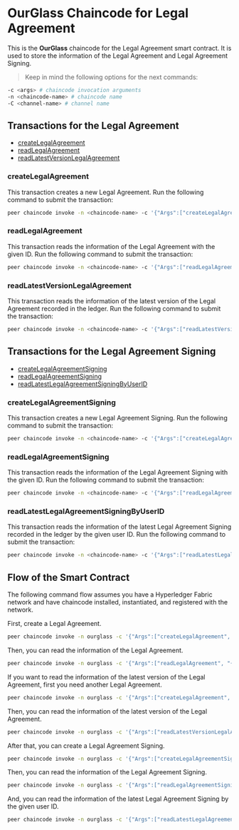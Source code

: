 # OurGlass Chaincode for Legal Agreement

This is the **OurGlass** chaincode for the Legal Agreement smart contract. It is used to store the information of the Legal Agreement and Legal Agreement Signing.

> Keep in mind the following options for the next commands:

```bash
-c <args> # chaincode invocation arguments
-n <chaincode-name> # chaincode name
-C <channel-name> # channel name
```

## Transactions for the Legal Agreement

- [createLegalAgreement](#createlegalagreement)
- [readLegalAgreement](#readlegalagreement)
- [readLatestVersionLegalAgreement](#readlatestversionlegalagreement)

### createLegalAgreement

This transaction creates a new Legal Agreement. Run the following command to submit the transaction:

```bash
peer chaincode invoke -n <chaincode-name> -c '{"Args":["createLegalAgreement", "{\"ID\":\"001\",\"content\":\"some legal agreement content first version\",\"timestamp\":1653417608,\"version\":1}"]}' -C <channel-name>
```

### readLegalAgreement

This transaction reads the information of the Legal Agreement with the given ID. Run the following command to submit the transaction:

```bash
peer chaincode invoke -n <chaincode-name> -c '{"Args":["readLegalAgreement", "{\"ID\":\"001\"}"]}' -C <channel-name>
```

### readLatestVersionLegalAgreement

This transaction reads the information of the latest version of the Legal Agreement recorded in the ledger. Run the following command to submit the transaction:

```bash
peer chaincode invoke -n <chaincode-name> -c '{"Args":["readLatestVersionLegalAgreement"]}' -C <channel-name>
```

## Transactions for the Legal Agreement Signing

- [createLegalAgreementSigning](#createlegalagreementsigning)
- [readLegalAgreementSigning](#readlegalagreementsigning)
- [readLatestLegalAgreementSigningByUserID](#readlatestlegalagreementsigningbyuserid)

### createLegalAgreementSigning

This transaction creates a new Legal Agreement Signing. Run the following command to submit the transaction:

```bash
peer chaincode invoke -n <chaincode-name> -c '{"Args":["createLegalAgreementSigning", "{\"ID\":\"0001\",\"userID\":\"001\",\"legalAgreementID\":\"001\",\"legalAgreementContentHash\":\"5c23ff0895c77c61680680097fa64202e1f1864463e3f8e27a2bd3fc2c30592b\",\"accepted\":false,\"timestamp\":1653417620}"]}' -C <channel-name>
```

### readLegalAgreementSigning

This transaction reads the information of the Legal Agreement Signing with the given ID. Run the following command to submit the transaction:

```bash
peer chaincode invoke -n <chaincode-name> -c '{"Args":["readLegalAgreementSigning", "{\"ID\":\"0001\"}"]}' -C <channel-name>
```

### readLatestLegalAgreementSigningByUserID

This transaction reads the information of the latest Legal Agreement Signing recorded in the ledger by the given user ID. Run the following command to submit the transaction:

```bash
peer chaincode invoke -n <chaincode-name> -c '{"Args":["readLatestLegalAgreementSigningByUserID", "{\"userID\":\"001\"}"]}' -C <channel-name>
```

## Flow of the Smart Contract

The following command flow assumes you have a Hyperledger Fabric network and have chaincode installed, instantiated, and registered with the network.

First, create a Legal Agreement.

```bash
peer chaincode invoke -n ourglass -c '{"Args":["createLegalAgreement", "{\"ID\":\"001\",\"content\":\"some legal agreement content first version\",\"timestamp\":1653417608,\"version\":1}"]}' -C myc
```

Then, you can read the information of the Legal Agreement.

```bash
peer chaincode invoke -n ourglass -c '{"Args":["readLegalAgreement", "{\"ID\":\"001\"}"]}' -C myc
```

If you want to read the information of the latest version of the Legal Agreement, first you need another Legal Agreement.

```bash
peer chaincode invoke -n ourglass -c '{"Args":["createLegalAgreement", "{\"ID\":\"002\",\"content\":\"some legal agreement content second version\",\"timestamp\":1653417708,\"version\":2}"]}' -C myc
```

Then, you can read the information of the latest version of the Legal Agreement.

```bash
peer chaincode invoke -n ourglass -c '{"Args":["readLatestVersionLegalAgreement"]}' -C myc
```

After that, you can create a Legal Agreement Signing.

```bash
peer chaincode invoke -n ourglass -c '{"Args":["createLegalAgreementSigning", "{\"ID\":\"0001\",\"userID\":\"001\",\"legalAgreementID\":\"002\",\"legalAgreementContentHash\":\"52af150fcae310d02e368906b05fe33a907d46e3121533675d31931850d4dba5\",\"accepted\":true,\"timestamp\":1653417620}"]}' -C myc
```

Then, you can read the information of the Legal Agreement Signing.

```bash
peer chaincode invoke -n ourglass -c '{"Args":["readLegalAgreementSigning", "{\"ID\":\"0001\"}"]}' -C myc
```

And, you can read the information of the latest Legal Agreement Signing by the given user ID.

```bash
peer chaincode invoke -n ourglass -c '{"Args":["readLatestLegalAgreementSigningByUserID", "{\"userID\":\"001\"}"]}' -C myc
```
